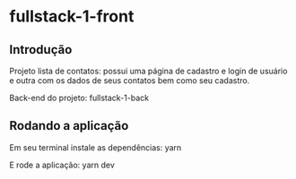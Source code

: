 # fullstack-1-front

## Introdução
Projeto lista de contatos: possui uma página de cadastro e login de usuário e outra com os dados de seus contatos bem como seu cadastro. 

Back-end do projeto: fullstack-1-back 

## Rodando a aplicação
Em seu terminal instale as dependências: yarn

E rode a aplicação: yarn dev
